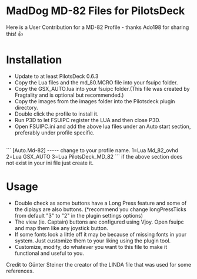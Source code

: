 # MadDog MD-82 Files for PilotsDeck
Here is a User Contribution for a MD-82 Profile - thanks Ado198 for sharing this! :thumbsup:<br/>


# Installation
- Update to at least PilotsDeck 0.6.3
- Copy the Lua files and the md_80.MCRO file into your fsuipc folder.
- Copy the GSX_AUTO.lua into your fsuipc folder.(This file was created by Fragtality and is optional but recommended.)
- Copy the images from the images folder into the Pilotsdeck plugin directory.
- Double click the profile to install it.
- Run P3D to let FSUIPC register the LUA and then close P3D.
- Open FSUIPC.ini and add the above lua files under an Auto start section, preferably under profile specific.
<br/>
```
	[Auto.Md-82] ----- change to your profile name.
	1=Lua Md_82_ovhd
	2=Lua GSX_AUTO
	3=Lua PilotsDeck_MD_82
```
if the above section does not exist in your ini file just create it.<br/>

# Usage
- Double check as some buttons have a Long Press feature and some of the diplays are also buttons. (\*recommend you change longPressTicks from default "3" to "2" in the plugin settings options)
- The view (ie. Captain) buttons are configured using Vjoy. Open fsuipc and map them like any joystick button.
- If some fonts look a little off it may be because of missing fonts in your system. Just customize them to your liking using the plugin tool.
- Customize, modify, do whatever you want to this file to make it functional and useful to you.

Credit to Günter Steiner the creator of the LINDA file that was used for some references.
